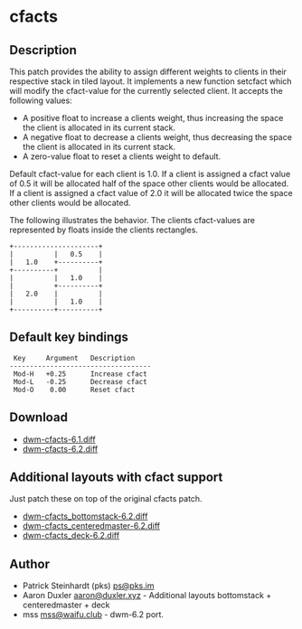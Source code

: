 cfacts
======

Description
-----------
This patch provides the ability to assign different weights to clients in their
respective stack in tiled layout. It implements a new function setcfact which
will modify the cfact-value for the currently selected client. It accepts the
following values:

* A positive float to increase a clients weight, thus increasing the space the
  client is allocated in its current stack.
* A negative float to decrease a clients weight, thus decreasing the space the
  client is allocated in its current stack.
* A zero-value float to reset a clients weight to default.

Default cfact-value for each client is 1.0. If a client is assigned a cfact
value of 0.5 it will be allocated half of the space other clients would be
allocated. If a client is assigned a cfact value of 2.0 it will be allocated
twice the space other clients would be allocated.

The following illustrates the behavior. The clients cfact-values are
represented by floats inside the clients rectangles.

	+---------------------+
	|          |   0.5    |
	|   1.0    +----------+
	+----------+          |
	|          |   1.0    |
	|          +----------+
	|   2.0    |          |
	|          |   1.0    |
	+----------+----------+

Default key bindings
--------------------
	 Key     Argument   Description
	-----------------------------------
	 Mod-H   +0.25      Increase cfact
	 Mod-L   -0.25      Decrease cfact
	 Mod-O    0.00      Reset cfact

Download
--------
* [dwm-cfacts-6.1.diff](dwm-cfacts-6.1.diff)
* [dwm-cfacts-6.2.diff](dwm-cfacts-6.2.diff)

Additional layouts with cfact support
-------------------------------------
Just patch these on top of the original cfacts patch.

* [dwm-cfacts\_bottomstack-6.2.diff](dwm-cfacts_bottomstack-6.2.diff)
* [dwm-cfacts\_centeredmaster-6.2.diff](dwm-cfacts_centeredmaster-6.2.diff)
* [dwm-cfacts\_deck-6.2.diff](dwm-cfacts_deck-6.2.diff)

Author
------
* Patrick Steinhardt (pks) <ps@pks.im>
* Aaron Duxler <aaron@duxler.xyz> - Additional layouts bottomstack + centeredmaster + deck
* mss <mss@waifu.club> - dwm-6.2 port. 

